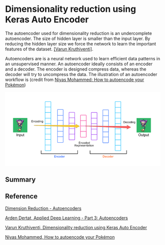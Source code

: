 
# Dimensionality reduction using Keras Auto Encoder

The autoencoder used for dimensionality reduction is an undercomplete autoencoder. The size of hidden layer is smaller than the input layer. By reducing the hidden layer size we force the network to learn the important features of the dataset. [[Varun Kruthiventi]][Dimensionality reduction using Keras Auto Encoder].


Autoencoders are is a neural network used to learn efficient data patterns in an unsupervised manner. An autoencoder ideally consists of an encoder and a decoder. The encoder is designed compress data, whereas the decoder will try to uncompress the data. The illustration of an autoencoder workflow is (credit from [Niyas Mohammed: How to autoencode your Pokémon](https://hackernoon.com/how-to-autoencode-your-pokémon-6b0f5c7b7d97))

![autoencoder](images/autoencoder.png)




## Summary















## Reference


[Dimension Reduction - Autoencoders]: https://blog.paperspace.com/dimension-reduction-with-autoencoders/
[Dimension Reduction - Autoencoders](https://blog.paperspace.com/dimension-reduction-with-autoencoders/)

[Applied Deep Learning - Part 3: Autoencoders]: https://towardsdatascience.com/applied-deep-learning-part-3-autoencoders-1c083af4d798
[Arden Dertat, Applied Deep Learning - Part 3: Autoencoders](https://towardsdatascience.com/applied-deep-learning-part-3-autoencoders-1c083af4d798)

[Dimensionality reduction using Keras Auto Encoder]: https://www.kaggle.com/saivarunk/dimensionality-reduction-using-keras-auto-encoder
[Varun Kruthiventi, Dimensionality reduction using Keras Auto Encoder](https://www.kaggle.com/saivarunk/dimensionality-reduction-using-keras-auto-encoder)

[How to autoencode your Pokémon]: https://hackernoon.com/how-to-autoencode-your-pokémon-6b0f5c7b7d97
[Niyas Mohammed, How to autoencode your Pokémon](https://hackernoon.com/how-to-autoencode-your-pokémon-6b0f5c7b7d97)

